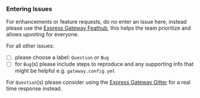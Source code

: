 ### Entering Issues
For enhancements or feature requests, do no enter an issue here, instead please use the [Express Gateway Feathub](https://feathub.com/ExpressGateway/express-gateway), this helps the team prioritize and allows upvoting for everyone.

For all other issues:
- [ ] please choose a label: `Question` or `Bug`
- [ ] for `Bug`(s) please include steps to reproduce and any supporting info that might be helpful e.g. `gateway.config.yml`

For `Question`(s) please consider using the [Express Gateway Gitter](https://gitter.im/ExpressGateway/express-gateway) for a real time response instead.